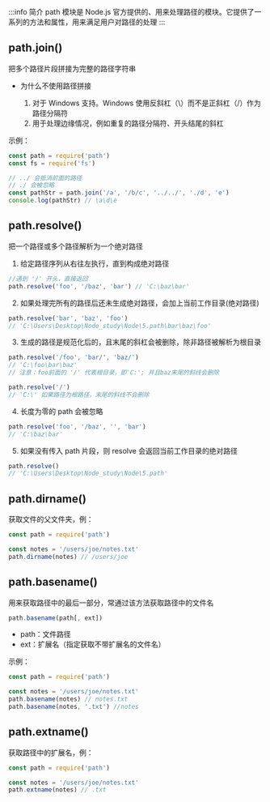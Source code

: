 :::info 简介
path 模块是 Node.js 官方提供的、用来处理路径的模块。它提供了一系列的方法和属性，用来满足用户对路径的处理
:::

## path.join()

把多个路径片段拼接为完整的路径字符串

-   为什么不使用路径拼接

    1. 对于 Windows 支持。Windows 使用反斜杠（\）而不是正斜杠（/）作为路径分隔符
    2. 用于处理边缘情况，例如重复的路径分隔符、开头结尾的斜杠

示例：

```js
const path = require('path')
const fs = require('fs')

// ../ 会抵消前面的路径
// ./ 会被忽略
const pathStr = path.join('/a', '/b/c', '../../', './d', 'e')
console.log(pathStr) // \a\d\e
```

## path.resolve()

把一个路径或多个路径解析为一个绝对路径

1. 给定路径序列从右往左执行，直到构成绝对路径

```js
//遇到 '/' 开头，直接返回
path.resolve('foo', '/baz', 'bar') // 'C:\baz\bar'
```

2. 如果处理完所有的路径后还未生成绝对路径，会加上当前工作目录(绝对路径)

```js
path.resolve('bar', 'baz', 'foo')
// 'C:\Users\Desktop\Node_study\Node\5.path\bar\baz\foo'
```

3. 生成的路径是规范化后的，且末尾的斜杠会被删除，除非路径被解析为根目录

```js
path.resolve('/foo', 'bar/', 'baz/')
// 'C:\foo\bar\baz'
// 注意：foo前面的 '/' 代表根目录，即'C:'; 并且baz末尾的斜线会删除

path.resolve('/')
// 'C:\' 如果路径为根路径，末尾的斜线不会删除
```

4. 长度为零的 path 会被忽略

```js
path.resolve('foo', '/baz', '', 'bar')
// 'C:\baz\bar'
```

5. 如果没有传入 path 片段，则 resolve 会返回当前工作目录的绝对路径

```js
path.resolve()
// 'C:\Users\Desktop\Node_study\Node\5.path'
```

## path.dirname()

获取文件的父文件夹，例：

```js
const path = require('path')

const notes = '/users/joe/notes.txt'
path.dirname(notes) // /users/joe
```

## path.basename()

用来获取路径中的最后一部分，常通过该方法获取路径中的文件名

```js
path.basename(path[, ext])
```

-   path：文件路径
-   ext：扩展名（指定获取不带扩展名的文件名）

示例：

```js
const path = require('path')

const notes = '/users/joe/notes.txt'
path.basename(notes) // notes.txt
path.basename(notes, '.txt') //notes
```

## path.extname()

获取路径中的扩展名，例：

```js
const path = require('path')

const notes = '/users/joe/notes.txt'
path.extname(notes) // .txt
```
